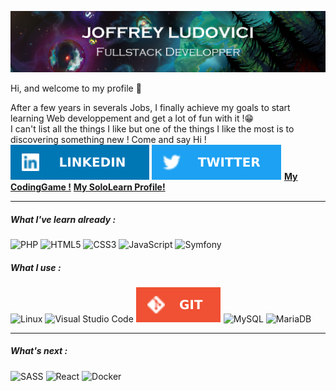 ![Outerwild Ending Screen](/OuterWilds2.png)


Hi, and welcome to my profile 👋

After a few years in severals Jobs, I finally achieve my goals to start learning Web developpement and get a lot of fun with it !😁  
I can't list all the things I like but one of the things I like the most is to discovering something new ! 
Come and say Hi ! 
[![Linkedin](/linkedin.svg)](https://www.linkedin.com/in/joffreyludovici/) [![Twitter](/twitter.svg)](https://twitter.com/LudovJoe) 
**[My CodingGame !](https://www.codingame.com/profile/ac94e4d48594e9a4b2d43b2c7c0e8f783191264)** **[My SoloLearn Profile!](https://www.sololearn.com/profile/8896673)**
____
##### What I've learn already :
![PHP](https://img.shields.io/badge/php-%23777BB4.svg?style=for-the-badge&logo=php&logoColor=white) ![HTML5](https://img.shields.io/badge/html5-%23E34F26.svg?style=for-the-badge&logo=html5&logoColor=white) ![CSS3](https://img.shields.io/badge/css3-%231572B6.svg?style=for-the-badge&logo=css3&logoColor=white) ![JavaScript](https://img.shields.io/badge/javascript-%23323330.svg?style=for-the-badge&logo=javascript&logoColor=%23F7DF1E) ![Symfony](https://img.shields.io/badge/symfony-%23000000.svg?style=for-the-badge&logo=symfony&logoColor=white)

##### What I use : 
![Linux](https://img.shields.io/badge/Linux-FCC624?style=for-the-badge&logo=linux&logoColor=black) ![Visual Studio Code](https://img.shields.io/badge/Visual%20Studio%20Code-0078d7.svg?style=for-the-badge&logo=visual-studio-code&logoColor=white) ![Git](/GIT.svg) ![MySQL](https://img.shields.io/badge/mysql-%2300f.svg?style=for-the-badge&logo=mysql&logoColor=white) ![MariaDB](https://img.shields.io/badge/MariaDB-003545?style=for-the-badge&logo=mariadb&logoColor=white) 
___

##### What's next :
![SASS](https://img.shields.io/badge/SASS-hotpink.svg?style=for-the-badge&logo=SASS&logoColor=white) ![React](https://img.shields.io/badge/react-%2320232a.svg?style=for-the-badge&logo=react&logoColor=%2361DAFB) ![Docker](https://img.shields.io/badge/docker-%230db7ed.svg?style=for-the-badge&logo=docker&logoColor=white)

